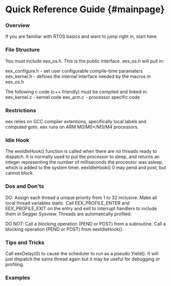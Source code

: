 
Quick Reference Guide {#mainpage}
============


### Overview ###

If you are familiar with RTOS basics and want to jump right in, start here.

### File Structure ###

You must include eex_os.h. This is the public interface. eex_os.h will pull in:

eex_configure.h	- set user configurable compile-time paramaters
eex_kernel.h	- defines the internal interface needed by the macros in eex_os.h

The following c code (c++ friendly) must be compiled and linked in:
eex_kernel.c	- kernel code
eex_arm.c		- processor specific code

### Restrictions ###

eex relies on GCC compiler extentions, specifically local labels and computed goto.
eex runs on ARM M0/M0+/M3/M4 processors.

### Idle Hook ###

The eexIdleHook() function is called when there are no threads ready to dispatch.
It is normally used to put the processor to sleep, and returns an integer representing
the number of milliseconds the processor was asleep, which is added to the system timer.
eexIdleHook() 0 may pend and post, but cannot block.


### Dos and Don'ts ###

DO:
Assign each thread a unique priority from 1 to 32 inclusive.
Make all local thread variables static.
Call EEX_PROFILE_ENTER and EEX_PROFILE_EXIT on the entry and exit to interrupt handlers to include them in Segger Sysview.
Threads are automatically profiled.


DO NOT:
Call a blocking operation (PEND or POST) from a subroutine.
Call a blocking operation (PEND or POST) from eexIdleHook().


### Tips and Tricks ###

Call eexDelay(0) to cause the scheduler to run as a pseudo Yield().
It will just dispatch the same thread again but it may be useful for debugging or profiling.





### Examples ###
